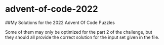 # advent-of-code-2022

##My Solutions for the 2022 Advent Of Code Puzzles

Some of them may only be optimized for the part 2 of the challenge, but they should all provide the correct solution for the input set given in the file.
